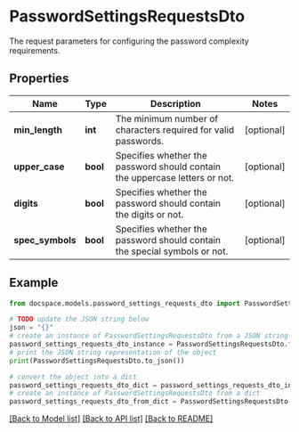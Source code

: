 # PasswordSettingsRequestsDto

The request parameters for configuring the password complexity requirements.

## Properties

Name | Type | Description | Notes
------------ | ------------- | ------------- | -------------
**min_length** | **int** | The minimum number of characters required for valid passwords. | [optional] 
**upper_case** | **bool** | Specifies whether the password should contain the uppercase letters or not. | [optional] 
**digits** | **bool** | Specifies whether the password should contain the digits or not. | [optional] 
**spec_symbols** | **bool** | Specifies whether the password should contain the special symbols or not. | [optional] 

## Example

```python
from docspace.models.password_settings_requests_dto import PasswordSettingsRequestsDto

# TODO update the JSON string below
json = "{}"
# create an instance of PasswordSettingsRequestsDto from a JSON string
password_settings_requests_dto_instance = PasswordSettingsRequestsDto.from_json(json)
# print the JSON string representation of the object
print(PasswordSettingsRequestsDto.to_json())

# convert the object into a dict
password_settings_requests_dto_dict = password_settings_requests_dto_instance.to_dict()
# create an instance of PasswordSettingsRequestsDto from a dict
password_settings_requests_dto_from_dict = PasswordSettingsRequestsDto.from_dict(password_settings_requests_dto_dict)
```
[[Back to Model list]](../README.md#documentation-for-models) [[Back to API list]](../README.md#documentation-for-api-endpoints) [[Back to README]](../README.md)


